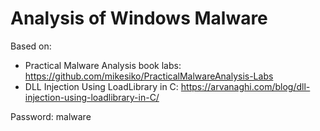 # Analysis of Windows Malware
Based on:
- Practical Malware Analysis book labs: https://github.com/mikesiko/PracticalMalwareAnalysis-Labs
- DLL Injection Using LoadLibrary in C: https://arvanaghi.com/blog/dll-injection-using-loadlibrary-in-C/

Password: malware